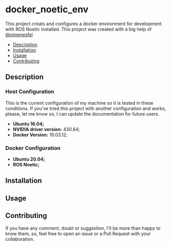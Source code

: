 # docker_noetic_env
This project creats and configures a docker environment for development with ROS Noetic installed. This project was created with a big help of [@ximenesfel](https://github.com/ximenesfel)

- [Description](##Description)
- [Installation](##Installation)
- [Usage](##Usage)
- [Contributing](##Contributing)

## Description
### Host Configuration
This is the current configuration of my machine so it is tested in these conditions. If you've tried this project with another configuration and works, please, let me know so, I can update the documentation for future users. 
- **Ubuntu 16.04;**
- **NVIDIA driver version:** 430.64;
- **Docker Version:** 19.03.12;

### Docker Configuration
- **Ubuntu 20.04;**
- **ROS Noetic;**

## Installation

## Usage

## Contributing
If you have any comment, doubt or suggestion, I'll be more than happy to know them, so, feel free to open an issue or a Pull Request with your collaboration.
